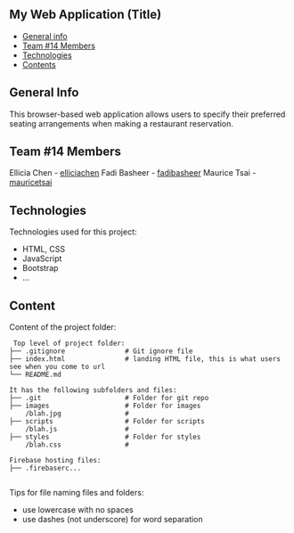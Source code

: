 ## My Web Application (Title)

* [General info](#general-info)
* [Team #14 Members](#team-#14-members)
* [Technologies](#technologies)
* [Contents](#content)

## General Info
This browser-based web application allows users to specify their preferred seating arrangements when making a restaurant reservation.
	
## Team #14 Members
Ellicia Chen - [elliciachen](https://github.com/elliciachen)
Fadi Basheer - [fadibasheer](https://github.com/fadibasheer)
Maurice Tsai - [mauricetsai](https://github.com/mauricetsai)

## Technologies
Technologies used for this project:
* HTML, CSS
* JavaScript
* Bootstrap 
* ...

## Content
Content of the project folder:

```
 Top level of project folder: 
├── .gitignore               # Git ignore file
├── index.html               # landing HTML file, this is what users see when you come to url
└── README.md

It has the following subfolders and files:
├── .git                     # Folder for git repo
├── images                   # Folder for images
    /blah.jpg                # 
├── scripts                  # Folder for scripts
    /blah.js                 # 
├── styles                   # Folder for styles
    /blah.css                # 

Firebase hosting files: 
├── .firebaserc...


```

Tips for file naming files and folders:
* use lowercase with no spaces
* use dashes (not underscore) for word separation

